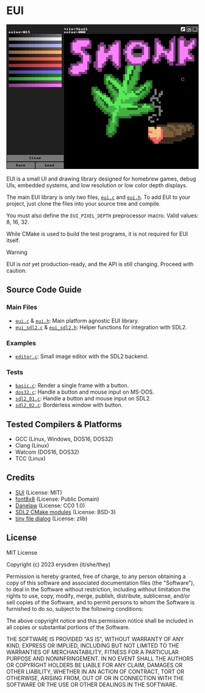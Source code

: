
# EUI

![EUI Example](./.github/snonk.png "EUI Example")

EUI is a small UI and drawing library designed for homebrew games, debug UIs, embedded systems, and low resolution or low color depth displays.

The main EUI library is only two files, [`eui.c`](./source/eui.c) and [`eui.h`](./source/eui.h). To add EUI to your project, just clone the files into your source tree and compile.

You must also define the `EUI_PIXEL_DEPTH` preprocessor macro. Valid values: 8, 16, 32.

While CMake is used to build the test programs, it is not required for EUI itself.

> [!WARNING]
> EUI is *not* yet production-ready, and the API is still changing. Proceed with caution.

## Source Code Guide

### Main Files

- [`eui.c`](./source/eui.c) & [`eui.h`](./source/eui.h): Main platform agnostic EUI library.
- [`eui_sdl2.c`](./source/eui_sdl2.c) & [`eui_sdl2.h`](./source/eui_sdl2.h): Helper functions for integration with SDL2.

### Examples

- [`editor.c`](./source/examples/editor.c): Small image editor with the SDL2 backend.

### Tests

- [`basic.c`](./source/tests/basic.c): Render a single frame with a button.
- [`dos32.c`](./source/tests/dos32.c): Handle a button and mouse input on MS-DOS.
- [`sdl2_01.c`](./source/tests/sdl2_01.c): Handle a button and mouse input on SDL2.
- [`sdl2_02.c`](./source/tests/sdl2_02.c): Borderless window with button.

## Tested Compilers & Platforms

- GCC (Linux, Windows, DOS16, DOS32)
- Clang (Linux)
- Watcom (DOS16, DOS32)
- TCC (Linux)

## Credits

- [SUI](https://github.com/shpuld/sui-qc/) (License: MIT)
- [font8x8](https://github.com/dhepper/font8x8/) (License: Public Domain)
- [Danelaw](https://thingvellir.net/git/danelaw/) (License: CC0 1.0)
- [SDL2 CMake modules](https://github.com/aminosbh/sdl2-cmake-modules) (License: BSD-3)
- [tiny file dialog](https://sourceforge.net/projects/tinyfiledialogs/) (License: zlib)

## License

MIT License

Copyright (c) 2023 erysdren (it/she/they)

Permission is hereby granted, free of charge, to any person obtaining a copy
of this software and associated documentation files (the "Software"), to deal
in the Software without restriction, including without limitation the rights
to use, copy, modify, merge, publish, distribute, sublicense, and/or sell
copies of the Software, and to permit persons to whom the Software is
furnished to do so, subject to the following conditions:

The above copyright notice and this permission notice shall be included in all
copies or substantial portions of the Software.

THE SOFTWARE IS PROVIDED "AS IS", WITHOUT WARRANTY OF ANY KIND, EXPRESS OR
IMPLIED, INCLUDING BUT NOT LIMITED TO THE WARRANTIES OF MERCHANTABILITY,
FITNESS FOR A PARTICULAR PURPOSE AND NONINFRINGEMENT. IN NO EVENT SHALL THE
AUTHORS OR COPYRIGHT HOLDERS BE LIABLE FOR ANY CLAIM, DAMAGES OR OTHER
LIABILITY, WHETHER IN AN ACTION OF CONTRACT, TORT OR OTHERWISE, ARISING FROM,
OUT OF OR IN CONNECTION WITH THE SOFTWARE OR THE USE OR OTHER DEALINGS IN THE
SOFTWARE.
